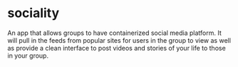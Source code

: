 # sociality
An app that allows groups to have containerized social media platform. It will pull in the feeds from popular sites for users in the group to view as well as provide a clean interface to post videos and stories of your life to those in your group.
